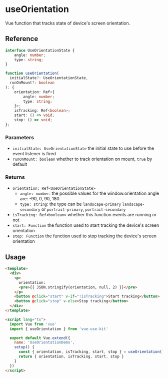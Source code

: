 # useOrientation

Vue function that tracks state of device's screen orientation.

## Reference

```typescript
interface UseOrientationState {
    angle: number;
    type: string;
}
```

```typescript
function useOrientation(
  initialState?: UseOrientationState, 
  runOnMount?: boolean
): {
    orientation: Ref<{
        angle: number;
        type: string;
    }>;
    isTracking: Ref<boolean>;
    start: () => void;
    stop: () => void;
};
```

### Parameters

- `initialState: UseOrientationState` the initial state to use before the event listener is fired
- `runOnMount: boolean` whether to track orientation on mount, `true` by default

### Returns

- `orientation: Ref<UseOrientationState>` 
  - `angle: number`: the possible values for the window.orientation angle are: -90, 0, 90, 180. 
  - `type: string`: the type can be `landscape-primary` `landscape-secondary` or `portrait-primary`, `portrait-secondary`
- `isTracking: Ref<boolean>` whether this function events are running or not
- `start: Function` the function used to start tracking the device's screen orientation
- `stop: Function` the function used to stop tracking the device's screen orientation

## Usage

```html
<template>
  <div>
    <p>
      orientation:
      <pre>{{ JSON.stringify(orientation, null, 2) }}</pre>
    </p>
    <button @click="start" v-if="!isTracking">Start tracking</button>
    <button @click="stop" v-else>Stop tracking</button>
  </div>
</template>

<script lang="ts">
  import Vue from 'vue'
  import { useOrientation } from 'vue-use-kit'

  export default Vue.extend({
    name: 'UseOrientationDemo',
    setup() {
      const { orientation, isTracking, start, stop } = useOrientation()
      return { orientation, isTracking, start, stop }
    }
  })
</script>
```
